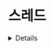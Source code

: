 # 스레드 #

<details>

## 스레드 ##  

프로세스의 자원을 이용해서 실제로 작업을 수행하는 것이 쓰레드
프로세스란  실행 중인 프로그램(program)
프로그램을 실행하면 OS로 부터 실행에 필요한 자원(메모리)를 할당 받아 프로세스가 된다.

OS(운영 체제)는 Operating System
컴퓨터 시스템을 관리하고 다양한 하드웨어와 소프트웨어 자원을 효율적으로 관리하는 시스템 소프트웨어
즉, OS는 컴퓨터의 하드웨어와 응용 프로그램 간의 중개자 역할을 수행하여 시스템이 효율적으로 동작하도록 도와주는 핵심 소프트웨어

모든 프로세스에는 최소한 하나 이상의 쓰레드가 존재하며, 둘 이상의 쓰레드를 가진 프로세스를 멀티쓰레드 프로세스(multi-threaded process)라고 한다



멀티쓰레딩
멀티쓰레딩은 하나의 프로세스내에서 여러 쓰레드가 동시에 작업을 수행하는 것

멀티쓰테딩의 장점
CPU의 사용률을 향상시킨다.
자원을 보다 효율적으로 사용할 수 있다.
사용자에 대한 응답성이 향상된다.
작업이 분리되어 코드가 간결해진다.



</details>